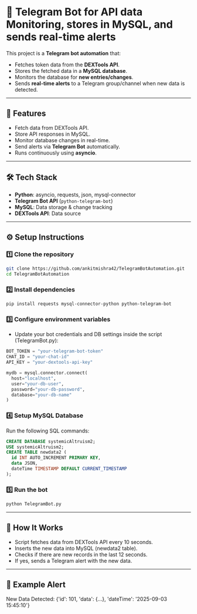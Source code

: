 # 🚀 Telegram Bot for API data Monitoring, stores in MySQL, and sends real-time alerts

This project is a **Telegram bot automation** that:  
- Fetches token data from the **DEXTools API**.  
- Stores the fetched data in a **MySQL database**.  
- Monitors the database for **new entries/changes**.  
- Sends **real-time alerts** to a Telegram group/channel when new data is detected.  

---

## 📌 Features  
- Fetch data from DEXTools API.  
- Store API responses in MySQL.  
- Monitor database changes in real-time.  
- Send alerts via **Telegram Bot** automatically.  
- Runs continuously using **asyncio**.  

---

## 🛠️ Tech Stack  
- **Python**: asyncio, requests, json, mysql-connector  
- **Telegram Bot API** (`python-telegram-bot`)  
- **MySQL**: Data storage & change tracking  
- **DEXTools API**: Data source

---

## ⚙️ Setup Instructions  

### 1️⃣ Clone the repository  
```bash
git clone https://github.com/ankitmishra42/TelegramBotAutomation.git
cd TelegramBotAutomation
```

### 2️⃣ Install dependencies
```bash
pip install requests mysql-connector-python python-telegram-bot
```

### 3️⃣ Configure environment variables

- Update your bot credentials and DB settings inside the script (TelegramBot.py):
```python
BOT_TOKEN = "your-telegram-bot-token"
CHAT_ID = "your-chat-id"
API_KEY = "your-dextools-api-key"

mydb = mysql.connector.connect(
  host="localhost",
  user="your-db-user",
  password="your-db-password",
  database="your-db-name"
)
```

### 4️⃣ Setup MySQL Database

Run the following SQL commands:
```SQL
CREATE DATABASE systemicAltruism2;
USE systemicAltruism2;
CREATE TABLE newdata2 (
  id INT AUTO_INCREMENT PRIMARY KEY,
  data JSON,
  dateTime TIMESTAMP DEFAULT CURRENT_TIMESTAMP
);
```

### 5️⃣ Run the bot
```bash
python TelegramBot.py
```

---

## 📲 How It Works

- Script fetches data from DEXTools API every 10 seconds.
- Inserts the new data into MySQL (newdata2 table).
- Checks if there are new records in the last 12 seconds.
- If yes, sends a Telegram alert with the new data.

---

## 📌 Example Alert
 New Data Detected: {'id': 101, 'data': {...}, 'dateTime': '2025-09-03 15:45:10'}
